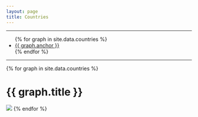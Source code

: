 ```yaml
---
layout: page
title: Countries
---
```


<hr>
<ul>
{% for graph in site.data.countries %}
  <li><a href="#{{ graph.anchor }}">{{ graph.anchor }}</a></li>
{% endfor %}
</ul>
<hr>

{% for graph in site.data.countries %}
  <h1 id="{{ graph.anchor }}">{{ graph.title }}</h1>
  <img src="{{ graph.url }}" />
{% endfor %}
